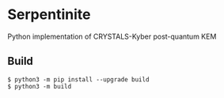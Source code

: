 # Serpentinite
Python implementation of CRYSTALS-Kyber post-quantum KEM

##  Build

```
$ python3 -m pip install --upgrade build
$ python3 -m build
```